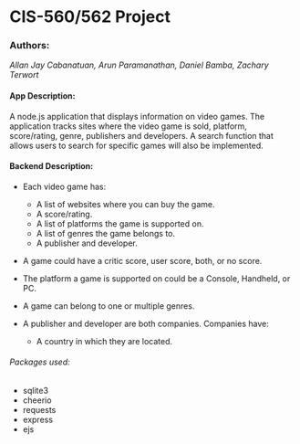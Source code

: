 # CIS-560/562 Project
### Authors:
*Allan Jay Cabanatuan, Arun Paramanathan, Daniel Bamba, Zachary Terwort*
#### App Description:
A node.js application that displays information on video games. The application tracks sites where the video game is sold, platform, score/rating, genre, publishers and developers. A search function that allows users to search for specific games will also be implemented.

#### Backend Description:
 * Each video game has:
    * A list of websites where you can buy the game.
    * A score/rating.
    * A list of platforms the game is supported on.
    * A list of genres the game belongs to.
    * A publisher and developer.

* A game could have a critic score, user score, both, or no score.
* The platform a game is supported on could be a Console, Handheld, or PC.
* A game can belong to one or multiple genres.
* A publisher and developer are both companies. Companies have:
    * A country in which they are located.

###### Packages used:
* sqlite3
* cheerio
* requests
* express
* ejs
